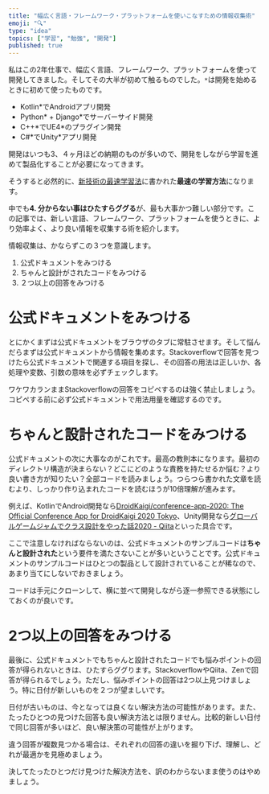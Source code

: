 ```yaml
---
title: "幅広く言語・フレームワーク・プラットフォームを使いこなすための情報収集術"
emoji: "🔍"
type: "idea"
topics: ["学習", "勉強", "開発"]
published: true
---
```


私はこの2年仕事で、幅広く言語、フレームワーク、プラットフォームを使って開発してきました。そしてその大半が初めて触るものでした。`*`は開発を始めるときに初めて使ったものです。

- Kotlin*でAndroidアプリ開発
- Python* + Django*でサーバーサイド開発
- C++\*でUE4*のプラグイン開発
- C#\*でUnity*アプリ開発

開発はいつも3、４ヶ月ほどの納期のものが多いので、開発をしながら学習を進めて製品化することが必要になってきます。

そうすると必然的に、[新技術の最速学習法](https://zenn.dev/ataka/articles/44ce550d94623ef18c58)に書かれた**最速の学習方法**になります。

中でも**4. 分からない事はひたすらググる**が、最も大事かつ難しい部分です。この記事では、新しい言語、フレームワーク、プラットフォームを使うときに、より効率よく、より良い情報を収集する術を紹介します。

情報収集は、かならずこの３つを意識します。

1. 公式ドキュメントをみつける
2. ちゃんと設計がされたコードをみつける
3. ２つ以上の回答をみつける

# 公式ドキュメントをみつける

とにかくまずは公式ドキュメントをブラウザのタブに常駐させます。そして悩んだらまずは公式ドキュメントから情報を集めます。Stackoverflowで回答を見つけたら公式ドキュメントで関連する項目を探し、その回答の用法は正しいか、各処理や変数、引数の意味を必ずチェックします。

ワケワカランままStackoverflowの回答をコピペするのは強く禁止しましょう。コピペする前に必ず公式ドキュメントで用法用量を確認するのです。

# ちゃんと設計されたコードをみつける

公式ドキュメントの次に大事なのがこれです。最高の教則本になります。最初のディレクトリ構造が決まらない？どこにどのような責務を持たせるか悩む？より良い書き方が知りたい？全部コードを読みましょう。つらつら書かれた文章を読むより、しっかり作り込まれたコードを読むほうが10倍理解が進みます。

例えば、KotlinでAndroid開発なら[DroidKaigi/conference-app-2020: The Official Conference App for DroidKaigi 2020 Tokyo](https://github.com/DroidKaigi/conference-app-2020)、Unity開発なら[グローバルゲームジャムでクラス設計をやった話2020 - Qiita](https://qiita.com/toRisouP/items/6fdef63412db97970a11)といった具合です。

ここで注意しなければならないのは、公式ドキュメントのサンプルコードは**ちゃんと設計された**という要件を満たさないことが多いということです。公式ドキュメントのサンプルコードはひとつの製品として設計されていることが稀なので、あまり当てにしないでおきましょう。

コードは手元にクローンして、横に並べて開発しながら逐一参照できる状態にしておくのが良いです。

# 2つ以上の回答をみつける

最後に、公式ドキュメントでもちゃんと設計されたコードでも悩みポイントの回答が得られないときは、ひたすらググります。StackoverflowやQiita、Zenで回答が得られるでしょう。ただし、悩みポイントの回答は2つ以上見つけましょう。特に日付が新しいものを２つが望ましいです。

日付が古いものは、今となっては良くない解決方法の可能性があります。また、たったひとつの見つけた回答も良い解決方法とは限りません。比較的新しい日付で同じ回答が多いほど、良い解決策の可能性が上がります。

違う回答が複数見つかる場合は、それぞれの回答の違いを掘り下げ、理解し、どれが最適かを見極めましょう。

決してたったひとつだけ見つけた解決方法を、訳のわからないまま使うのはやめましょう。
